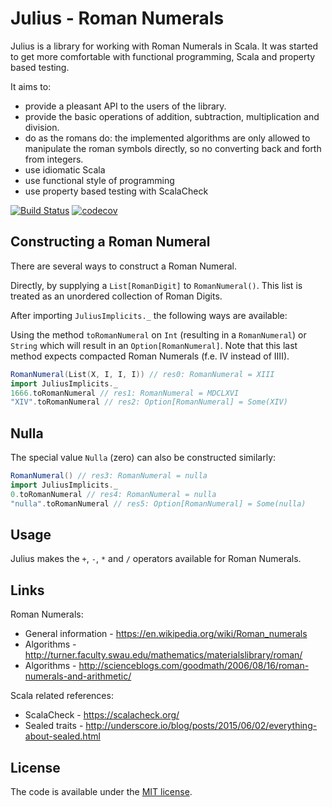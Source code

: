 Julius - Roman Numerals
=======================

Julius is a library for working with Roman Numerals in Scala.
It was started to get more comfortable with functional programming, Scala and property based testing.

It aims to:
- provide a pleasant API to the users of the library.
- provide the basic operations of addition, subtraction, multiplication and division.
- do as the romans do: the implemented algorithms are only allowed to manipulate the roman symbols directly, so no converting back and forth from integers.
- use idiomatic Scala
- use functional style of programming
- use property based testing with ScalaCheck

[![Build Status](https://travis-ci.org/Philippus/julius.svg?branch=master)](https://travis-ci.org/Philippus/julius)
[![codecov](https://codecov.io/gh/Philippus/julius/branch/master/graph/badge.svg)](https://codecov.io/gh/Philippus/julius)

## Constructing a Roman Numeral
There are several ways to construct a Roman Numeral.

Directly, by supplying a `List[RomanDigit]` to `RomanNumeral()`. This list is treated as an unordered collection of Roman Digits.

After importing `JuliusImplicits._` the following ways are available:

Using the method `toRomanNumeral` on `Int` (resulting in a `RomanNumeral`) or `String` which will result in an `Option[RomanNumeral]`.
Note that this last method expects compacted Roman Numerals (f.e. IV instead of IIII).

```scala
RomanNumeral(List(X, I, I, I)) // res0: RomanNumeral = XIII
import JuliusImplicits._
1666.toRomanNumeral // res1: RomanNumeral = MDCLXVI
"XIV".toRomanNumeral // res2: Option[RomanNumeral] = Some(XIV)
```

## Nulla
The special value `Nulla` (zero) can also be constructed similarly:

```scala
RomanNumeral() // res3: RomanNumeral = nulla
import JuliusImplicits._
0.toRomanNumeral // res4: RomanNumeral = nulla
"nulla".toRomanNumeral // res5: Option[RomanNumeral] = Some(nulla)
```

## Usage
Julius makes the `+`, `-`, `*` and `/` operators available for Roman Numerals.

## Links
Roman Numerals:
- General information - https://en.wikipedia.org/wiki/Roman_numerals
- Algorithms - http://turner.faculty.swau.edu/mathematics/materialslibrary/roman/
- Algorithms - http://scienceblogs.com/goodmath/2006/08/16/roman-numerals-and-arithmetic/

Scala related references:
- ScalaCheck - https://scalacheck.org/
- Sealed traits - http://underscore.io/blog/posts/2015/06/02/everything-about-sealed.html

## License
The code is available under the [MIT license](LICENSE.md).
